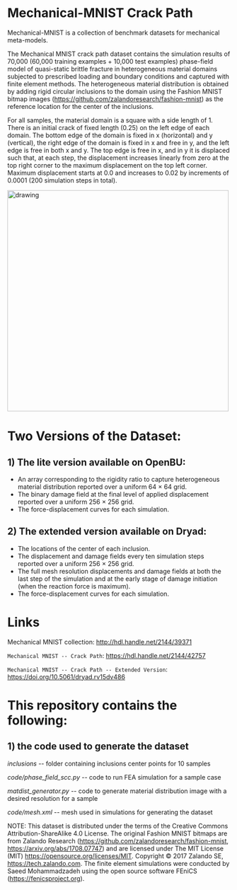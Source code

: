 # Mechanical-MNIST Crack Path
Mechanical-MNIST is a collection of benchmark datasets for mechanical meta-models.

The Mechanical MNIST crack path dataset contains the simulation results of 70,000 (60,000 training examples + 10,000 test examples) phase-field model of quasi-static brittle fracture in heterogeneous material domains subjected to prescribed loading and boundary conditions and captured with finite element methods. The heterogeneous material distribution is obtained by adding rigid circular inclusions to the domain using the Fashion MNIST bitmap images (https://github.com/zalandoresearch/fashion-mnist) as the reference location for the center of the inclusions.

For all samples, the material domain is a square with a side length of 1. There is an initial crack of fixed length (0.25) on the left edge of each domain. The bottom edge of the domain is fixed in x (horizontal) and y (vertical), the right edge of the domain is fixed in x and free in y, and the left edge is free in both x and y. The top edge is free in x, and in y it is displaced such that, at each step, the displacement increases linearly from zero at the top right corner to the maximum displacement on the top left corner. Maximum displacement starts at 0.0 and increases to 0.02 by increments of 0.0001 (200 simulation steps in total).

<img src="https://user-images.githubusercontent.com/54042195/127223225-2604c873-2727-484e-a8ae-aff22cf7dd14.png" alt="drawing" width="500"/>

# Two Versions of the Dataset:
## 1) The lite version available on OpenBU:
* An array corresponding to the rigidity ratio to capture heterogeneous material distribution reported over a uniform 64 × 64 grid.
* The binary damage field at the final level of applied displacement reported over a uniform 256 × 256 grid.
* The force-displacement curves for each simulation.

## 2) The extended version available on Dryad:
* The locations of the center of each inclusion.
* The displacement and damage fields every ten simulation steps reported over a uniform 256 × 256 grid.
* The full mesh resolution displacements and damage fields at both the last step of the simulation and at the
early stage of damage initiation (when the reaction force is maximum).
* The force-displacement curves for each simulation.

# Links

Mechanical MNIST collection: http://hdl.handle.net/2144/39371

``Mechanical MNIST -- Crack Path``: https://hdl.handle.net/2144/42757

``Mechanical MNIST -- Crack Path -- Extended Version``: https://doi.org/10.5061/dryad.rv15dv486

# This repository contains the following:

## 1) the code used to generate the dataset

*inclusions* -- folder containing inclusions center points for 10 samples

*code/phase_field_scc.py* -- code to run FEA simulation for a sample case

*matdist_generator.py* -- code to generate material distribution image with a desired resolution for a sample

*code/mesh.xml* -- mesh used in simulations for generating the dataset

NOTE: This dataset is distributed under the terms of the Creative Commons Attribution-ShareAlike 4.0 License. The original Fashion MNIST bitmaps are from Zalando Research (https://github.com/zalandoresearch/fashion-mnist, https://arxiv.org/abs/1708.07747) and are licensed under The MIT License (MIT) https://opensource.org/licenses/MIT. Copyright © 2017 Zalando SE, https://tech.zalando.com. The finite element simulations were conducted by Saeed Mohammadzadeh using the open source software FEniCS (https://fenicsproject.org).
